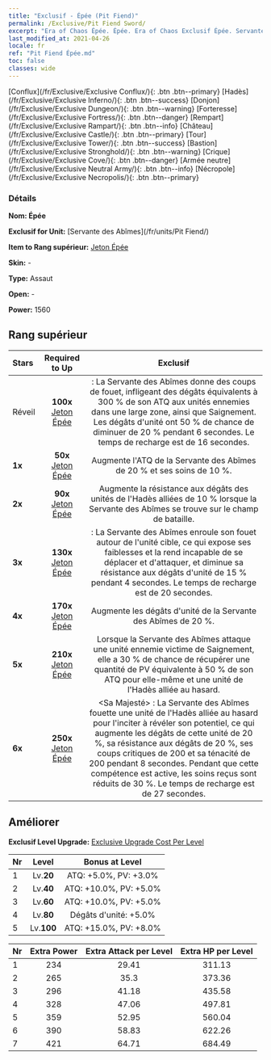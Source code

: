 ```yaml
---
title: "Exclusif - Épée (Pit Fiend)"
permalink: /Exclusive/Pit Fiend Sword/
excerpt: "Era of Chaos Épée. Épée. Era of Chaos Exclusif Épée. Servante des Abîmes Exclusif."
last_modified_at: 2021-04-26
locale: fr
ref: "Pit Fiend Épée.md"
toc: false
classes: wide
---
```

 [Conflux](/fr/Exclusive/Exclusive Conflux/){: .btn .btn--primary} [Hadès](/fr/Exclusive/Exclusive Inferno/){: .btn .btn--success} [Donjon](/fr/Exclusive/Exclusive Dungeon/){: .btn .btn--warning} [Forteresse](/fr/Exclusive/Exclusive Fortress/){: .btn .btn--danger} [Rempart](/fr/Exclusive/Exclusive Rampart/){: .btn .btn--info} [Château](/fr/Exclusive/Exclusive Castle/){: .btn .btn--primary} [Tour](/fr/Exclusive/Exclusive Tower/){: .btn .btn--success} [Bastion](/fr/Exclusive/Exclusive Stronghold/){: .btn .btn--warning} [Crique](/fr/Exclusive/Exclusive Cove/){: .btn .btn--danger} [Armée neutre](/fr/Exclusive/Exclusive Neutral Army/){: .btn .btn--info} [Nécropole](/fr/Exclusive/Exclusive Necropolis/){: .btn .btn--primary} 

### Détails
 **Nom: Épée** 

 **Exclusif for Unit:** [Servante des Abîmes](/fr/units/Pit Fiend/) 

 **Item to Rang supérieur:** [Jeton Épée](/ItemsFR/con_912/)

 **Skin:** -

 **Type:** Assaut

 **Open:** -

 **Power:** 1560

## Rang supérieur

  |     Stars    |  Required to Up | Exclusif |
  |:-------------|:---------------:|:---------------:|
  |  Réveil  | **100x** [Jeton Épée](/ItemsFR/con_912/) | <Coup de fouet> : La Servante des Abîmes donne des coups de fouet, infligeant des dégâts équivalents à 300 % de son ATQ aux unités ennemies dans une large zone, ainsi que Saignement. Les dégâts d'unité ont 50 % de chance de diminuer de 20 % pendant 6 secondes. Le temps de recharge est de 16 secondes. |
  | **1x** <i class="fas fa-star"/> | **50x** [Jeton Épée](/ItemsFR/con_912/) | Augmente l'ATQ de la Servante des Abîmes de 20 % et ses soins de 10 %. |
  | **2x** <i class="fas fa-star"/> | **90x** [Jeton Épée](/ItemsFR/con_912/) | Augmente la résistance aux dégâts des unités de l'Hadès alliées de 10 % lorsque la Servante des Abîmes se trouve sur le champ de bataille. |
  | **3x** <i class="fas fa-star"/> | **130x** [Jeton Épée](/ItemsFR/con_912/) | <Liaison infernale> : La Servante des Abîmes enroule son fouet autour de l'unité cible, ce qui expose ses faiblesses et la rend incapable de se déplacer et d'attaquer, et diminue sa résistance aux dégâts d'unité de 15 % pendant 4 secondes. Le temps de recharge est de 20 secondes. |
  | **4x** <i class="fas fa-star"/> | **170x** [Jeton Épée](/ItemsFR/con_912/) | Augmente les dégâts d'unité de la Servante des Abîmes de 20 %. |
  | **5x** <i class="fas fa-star"/> | **210x** [Jeton Épée](/ItemsFR/con_912/) | Lorsque la Servante des Abîmes attaque une unité ennemie victime de Saignement, elle a 30 % de chance de récupérer une quantité de PV équivalente à 50 % de son ATQ pour elle-même et une unité de l'Hadès alliée au hasard. |
  | **6x** <i class="fas fa-star"/> | **250x** [Jeton Épée](/ItemsFR/con_912/) | <Sa Majesté> : La Servante des Abîmes fouette une unité de l'Hadès alliée au hasard pour l'inciter à révéler son potentiel, ce qui augmente les dégâts de cette unité de 20 %, sa résistance aux dégâts de 20 %, ses coups critiques de 200 et sa ténacité de 200 pendant 8 secondes. Pendant que cette compétence est active, les soins reçus sont réduits de 30 %. Le temps de recharge est de 27 secondes. |


## Améliorer
 **Exclusif Level Upgrade:** [Exclusive Upgrade Cost Per Level](/Exclusive/ExclusiveUpgradeCostPerLevel/)

  |  Nr  |   Level  | Bonus at Level |
  |:-----|:--------:|:--------------:|
  | 1 | Lv.**20** | ATQ: +5.0%, PV: +3.0% |
  | 2 | Lv.**40** | ATQ: +10.0%, PV: +5.0% |
  | 3 | Lv.**60** | ATQ: +10.0%, PV: +5.0% |
  | 4 | Lv.**80** | Dégâts d'unité: +5.0% |
  | 5 | Lv.**100** | ATQ: +15.0%, PV: +8.0% |


  |  Nr  |  Extra Power | Extra Attack per Level | Extra HP per Level |
  |:-----|:--------:|:--------:|:--------:|
  | 1 | 234 | 29.41 | 311.13 |
  | 2 | 265 | 35.3 | 373.36 |
  | 3 | 296 | 41.18 | 435.58 |
  | 4 | 328 | 47.06 | 497.81 |
  | 5 | 359 | 52.95 | 560.04 |
  | 6 | 390 | 58.83 | 622.26 |
  | 7 | 421 | 64.71 | 684.49 |



